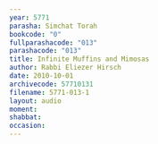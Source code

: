 ```yaml
---
year: 5771
parasha: Simchat Torah
bookcode: "0"
fullparashacode: "013"
parashacode: "013"
title: Infinite Muffins and Mimosas
author: Rabbi Eliezer Hirsch
date: 2010-10-01
archivecode: 57710131
filename: 5771-013-1
layout: audio
moment: 
shabbat: 
occasion: 
---
```

